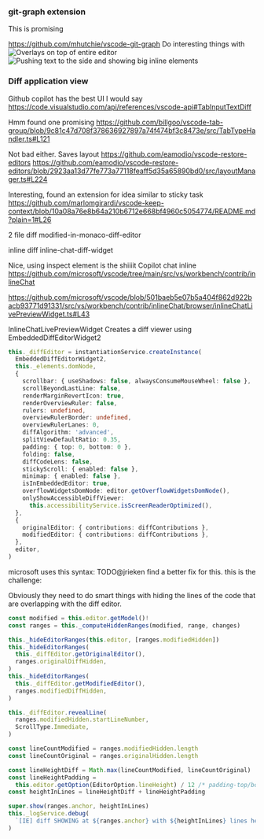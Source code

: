 ### git-graph extension

This is promising

https://github.com/mhutchie/vscode-git-graph
Do interesting things with ![Overlays on top of entire editor](../features/multi-file-diff/image.png)
![Pushing text to the side and showing big inline elements](../features/multi-file-diff/image-1.png)

### Diff application view

Github copilot has the best UI I would say https://code.visualstudio.com/api/references/vscode-api#TabInputTextDiff

Hmm found one promising https://github.com/billgoo/vscode-tab-group/blob/9c81c47d708f378636927897a74f474bf3c8473e/src/TabTypeHandler.ts#L121

Not bad either. Saves layout https://github.com/eamodio/vscode-restore-editors
https://github.com/eamodio/vscode-restore-editors/blob/2923aa13d77fe773a77118feaff5d35a65890bd0/src/layoutManager.ts#L224

Interesting, found an extension for idea similar to sticky task https://github.com/marlomgirardi/vscode-keep-context/blob/10a08a76e8b64a210b6712e668bf4960c5054774/README.md?plain=1#L26

2 file diff
modified-in-monaco-diff-editor

inline diff
inline-chat-diff-widget

Nice, using inspect element is the shiiiit
Copilot chat inline https://github.com/microsoft/vscode/tree/main/src/vs/workbench/contrib/inlineChat

https://github.com/microsoft/vscode/blob/501baeb5e07b5a404f862d922bacb93771d91331/src/vs/workbench/contrib/inlineChat/browser/inlineChatLivePreviewWidget.ts#L43

InlineChatLivePreviewWidget
Creates a diff viewer using EmbeddedDiffEditorWidget2

```ts
this._diffEditor = instantiationService.createInstance(
  EmbeddedDiffEditorWidget2,
  this._elements.domNode,
  {
    scrollbar: { useShadows: false, alwaysConsumeMouseWheel: false },
    scrollBeyondLastLine: false,
    renderMarginRevertIcon: true,
    renderOverviewRuler: false,
    rulers: undefined,
    overviewRulerBorder: undefined,
    overviewRulerLanes: 0,
    diffAlgorithm: 'advanced',
    splitViewDefaultRatio: 0.35,
    padding: { top: 0, bottom: 0 },
    folding: false,
    diffCodeLens: false,
    stickyScroll: { enabled: false },
    minimap: { enabled: false },
    isInEmbeddedEditor: true,
    overflowWidgetsDomNode: editor.getOverflowWidgetsDomNode(),
    onlyShowAccessibleDiffViewer:
      this.accessibilityService.isScreenReaderOptimized(),
  },
  {
    originalEditor: { contributions: diffContributions },
    modifiedEditor: { contributions: diffContributions },
  },
  editor,
)
```

microsoft uses this syntax: TODO@jrieken find a better fix for this. this is the challenge:

Obviously they need to do smart things with hiding the lines of the code that are overlapping with the diff editor.

```ts
const modified = this.editor.getModel()!
const ranges = this._computeHiddenRanges(modified, range, changes)

this._hideEditorRanges(this.editor, [ranges.modifiedHidden])
this._hideEditorRanges(
  this._diffEditor.getOriginalEditor(),
  ranges.originalDiffHidden,
)
this._hideEditorRanges(
  this._diffEditor.getModifiedEditor(),
  ranges.modifiedDiffHidden,
)

this._diffEditor.revealLine(
  ranges.modifiedHidden.startLineNumber,
  ScrollType.Immediate,
)

const lineCountModified = ranges.modifiedHidden.length
const lineCountOriginal = ranges.originalHidden.length

const lineHeightDiff = Math.max(lineCountModified, lineCountOriginal)
const lineHeightPadding =
  this.editor.getOption(EditorOption.lineHeight) / 12 /* padding-top/bottom*/
const heightInLines = lineHeightDiff + lineHeightPadding

super.show(ranges.anchor, heightInLines)
this._logService.debug(
  `[IE] diff SHOWING at ${ranges.anchor} with ${heightInLines} lines height`,
)
```
